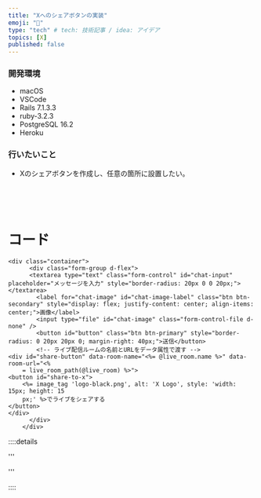 ```yaml
---
title: "Xへのシェアボタンの実装"
emoji: "🔘"
type: "tech" # tech: 技術記事 / idea: アイデア
topics: [X]
published: false
---
```

### 開発環境
- macOS
- VSCode
- Rails 7.1.3.3
- ruby-3.2.3
- PostgreSQL 16.2
- Heroku

### 行いたいこと
- Xのシェアボタンを作成し、任意の箇所に設置したい。


<br>
<br>
<br>

# コード
```
<div class="container">
      <div class="form-group d-flex">
      <textarea type="text" class="form-control" id="chat-input" placeholder="メッセージを入力" style="border-radius: 20px 0 0 20px;"></textarea>
        <label for="chat-image" id="chat-image-label" class="btn btn-secondary" style="display: flex; justify-content: center; align-items: center;">画像</label>
        <input type="file" id="chat-image" class="form-control-file d-none" />
        <button id="button" class="btn btn-primary" style="border-radius: 0 20px 20px 0; margin-right: 40px;">送信</button>
        <!-- ライブ配信ルームの名前とURLをデータ属性で渡す -->
<div id="share-button" data-room-name="<%= @live_room.name %>" data-room-url="<%
	= live_room_path(@live_room) %>">
<button id="share-to-x">
	<%= image_tag 'logo-black.png', alt: 'X Logo', style: 'width: 15px; height: 15
	px;' %>でライブをシェアする
</button>
</div>
      </div>
    </div>
```


::::details 

'''


'''

::::

<br>
<br>
<br>